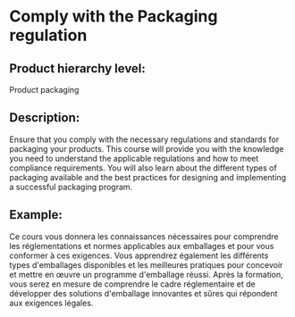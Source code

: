 # Comply with the Packaging regulation

## Product hierarchy level:
Product packaging

## Description:
Ensure that you comply with the necessary regulations and standards for packaging your products. This course will provide you with the knowledge you need to understand the applicable regulations and how to meet compliance requirements. You will also learn about the different types of packaging available and the best practices for designing and implementing a successful packaging program.

## Example:
Ce cours vous donnera les connaissances nécessaires pour comprendre les réglementations et normes applicables aux emballages et pour vous conformer à ces exigences. Vous apprendrez également les différents types d'emballages disponibles et les meilleures pratiques pour concevoir et mettre en œuvre un programme d'emballage réussi. Après la formation, vous serez en mesure de comprendre le cadre réglementaire et de développer des solutions d'emballage innovantes et sûres qui répondent aux exigences légales.

